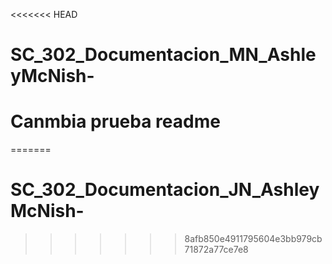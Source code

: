 <<<<<<< HEAD
# SC_302_Documentacion_MN_AshleyMcNish-
# Canmbia prueba readme
=======
# SC_302_Documentacion_JN_AshleyMcNish-
>>>>>>> 8afb850e4911795604e3bb979cb71872a77ce7e8
